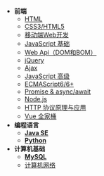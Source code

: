 * **前端**
    * [HTML](HTML+CSS/HTML/readme.md)
    * [CSS3/HTML5](HTML+CSS/CSS/readme.md)
    * [移动端Web开发](z其他/notes-master/MobileWebDev/readme.md)
    * [JavaScript 基础](JS/JavaScript/readme.md)
    * [Web Api（DOM和BOM）](JavaScript%201/WebApi/readme.md)
    * [jQuery](前端基础/z-other/jQuery/readme.md)
    * [Ajax](z其他/notes-master/Ajax/readme.md)
    * [JavaScript 高级](JS/JS-Advance/readme.md)
    * [ECMAScript6/6+](前端基础/JavaScript%201/ECMAScript6+/readme.md)
    * [Promise & async/await](Promise/readme.md)
    * [Node.js](other/Node.js/readme.md)
    * [HTTP 协议原理与应用](前端基础/z-other/HTTP/readme.md)
    * [Vue 全家桶](z其他/notes-master/vue&vue-router&vuex/readme.md)
* **编程语言**
    * [**Java SE**](z其他/notes-master/Java/readme.md)
    * [**Python**](z其他/notes-master/Python/README.md)
* **计算机基础**
    * [**MySQL**](z其他/后端/MySQL/readme.md)
    * [计算机网络](z其他/notes-master/C-Network/readme.md)
